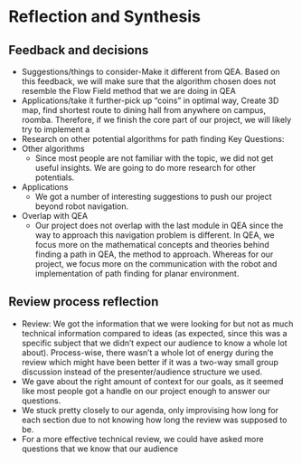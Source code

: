 # Reflection and Synthesis
## Feedback and decisions
+ Suggestions/things to consider-Make it different from QEA. Based on this feedback, we will make sure that the algorithm chosen does not resemble the Flow Field method that we are doing in QEA
+ Applications/take it further-pick up “coins” in optimal way, Create 3D map, find shortest route to dining hall from anywhere on campus, roomba. Therefore, if we finish the core part of our project, we will likely try to implement a 
+ Research on other potential algorithms for path finding
Key Questions:
+ Other algorithms
     - Since most people are not familiar with the topic, we did not get useful insights. We are going to do more research for other potentials.
+ Applications
     - We got a number of interesting suggestions to push our project beyond robot navigation. 
+ Overlap with QEA
     - Our project does not overlap with the last module in QEA since the way to approach this navigation problem is different. In QEA, we focus more on the mathematical concepts and theories behind finding a path in QEA, the method to approach. Whereas for our project, we focus more on the communication with the robot and implementation of path finding for planar environment.
## Review process reflection
+ Review: We got the information that we were looking for but not as much technical information compared to ideas (as expected, since this was a specific subject that we didn’t expect our audience to know a whole lot about). Process-wise, there wasn’t a whole lot of energy during the review which might have been better if it was a two-way small group discussion instead of the presenter/audience structure we used.
+ We gave about the right amount of context for our goals, as it seemed like most people got a handle on our project enough to answer our questions.
+ We stuck pretty closely to our agenda, only improvising how long for each section due to not knowing how long the review was supposed to be. 
+ For a more effective technical review, we could have asked more questions that we know that our audience 
